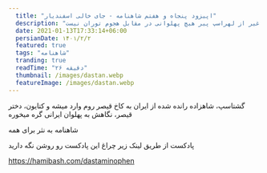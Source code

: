 ```yaml
---
  title: "اپیزود پنجاه و هفتم شاهنامه - جای خالی اسفندیار"
  description: "شهر بلخ بی پناه مانده و غیر از لهراسپ پیر هیچ پهلوانی در مقابل هجوم توران نیست شهر بلخ بی پناه مانده و غیر از لهراسپ پیر هیچ پهلوانی در مقابل هجوم توران نیست شهر بلخ بی پناه مانده و غیر از لهراسپ پیر هیچ پهلوانی در مقابل هجوم توران نیست"
  date: 2021-01-13T17:33:14+06:00
  persianDate: ۱۴۰۱/۲/۲
  featured: true
  tags: "شاهنامه"
  tranding: true
  readTime: "۲۶ دقیقه"
  thumbnail: /images/dastan.webp
  featureImage: /images/dastan.webp
---
```

گشتاسپ، شاهزاده رانده شده از ایران به کاخ قیصر روم وارد میشه و کتایون، دختر قیصر، نگاهش به پهلوان ایرانی گره میخوره

شاهنامه به نثر برای همه

پادکست
از طریق لینک زیر چراغ این پادکست رو روشن نگه دارید

https://hamibash.com/dastaminophen